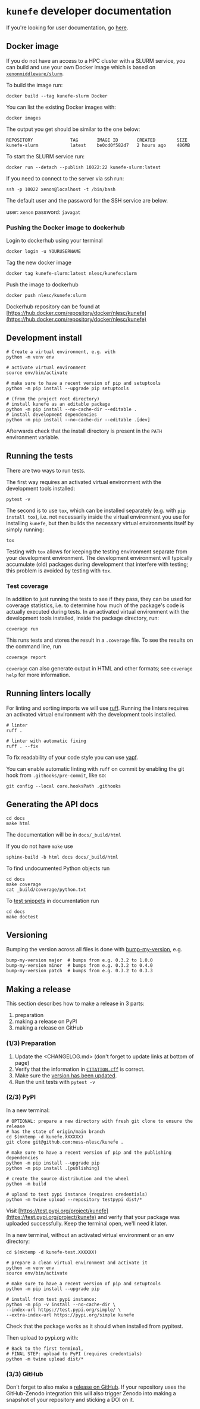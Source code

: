 # `kunefe` developer documentation

If you're looking for user documentation, go [here](README.md).

## Docker image

If you do not have an access to a HPC cluster with a SLURM service, you can build and use your own Docker image which is based on [`xenonmiddleware/slurm`](https://hub.docker.com/r/xenonmiddleware/slurm/).

To build the image run:

```shell
docker build --tag kunefe-slurm Docker
```

You can list the existing Docker images with:

```shell
docker images
```

The output you get should be similar to the one below:

```
REPOSITORY              TAG       IMAGE ID       CREATED        SIZE
kunefe-slurm            latest    be0cd0f582d7   2 hours ago    486MB
```

To start the SLURM service run:

```shell
docker run --detach --publish 10022:22 kunefe-slurm:latest
```

If you need to connect to the server via ssh run:

```shell
ssh -p 10022 xenon@localhost -t /bin/bash
```

The default user and the password for the SSH service are below.

user: `xenon`
password: `javagat`


### Pushing the Docker image to dockerhub


Login to dockerhub using your terminal

```shell
docker login -u YOURUSERNAME
```

Tag the new docker image

```shell
docker tag kunefe-slurm:latest nlesc/kunefe:slurm

```

Push the image to dockerhub

```shell
docker push nlesc/kunefe:slurm
```

Dockerhub repository can be found at [https://hub.docker.com/repository/docker/nlesc/kunefe](https://hub.docker.com/repository/docker/nlesc/kunefe)

## Development install

```shell
# Create a virtual environment, e.g. with
python -m venv env

# activate virtual environment
source env/bin/activate

# make sure to have a recent version of pip and setuptools
python -m pip install --upgrade pip setuptools

# (from the project root directory)
# install kunefe as an editable package
python -m pip install --no-cache-dir --editable .
# install development dependencies
python -m pip install --no-cache-dir --editable .[dev]
```

Afterwards check that the install directory is present in the `PATH` environment variable.

## Running the tests

There are two ways to run tests.

The first way requires an activated virtual environment with the development tools installed:

```shell
pytest -v
```

The second is to use `tox`, which can be installed separately (e.g. with `pip install tox`), i.e. not necessarily inside the virtual environment you use for installing `kunefe`, but then builds the necessary virtual environments itself by simply running:

```shell
tox
```

Testing with `tox` allows for keeping the testing environment separate from your development environment.
The development environment will typically accumulate (old) packages during development that interfere with testing; this problem is avoided by testing with `tox`.

### Test coverage

In addition to just running the tests to see if they pass, they can be used for coverage statistics, i.e. to determine how much of the package's code is actually executed during tests.
In an activated virtual environment with the development tools installed, inside the package directory, run:

```shell
coverage run
```

This runs tests and stores the result in a `.coverage` file.
To see the results on the command line, run

```shell
coverage report
```

`coverage` can also generate output in HTML and other formats; see `coverage help` for more information.

## Running linters locally

For linting and sorting imports we will use [ruff](https://beta.ruff.rs/docs/). Running the linters requires an
activated virtual environment with the development tools installed.

```shell
# linter
ruff .

# linter with automatic fixing
ruff . --fix
```

To fix readability of your code style you can use [yapf](https://github.com/google/yapf).

You can enable automatic linting with `ruff` on commit by enabling the git hook from `.githooks/pre-commit`, like so:

```shell
git config --local core.hooksPath .githooks
```

## Generating the API docs

```shell
cd docs
make html
```

The documentation will be in `docs/_build/html`

If you do not have `make` use

```shell
sphinx-build -b html docs docs/_build/html
```

To find undocumented Python objects run

```shell
cd docs
make coverage
cat _build/coverage/python.txt
```

To [test snippets](https://www.sphinx-doc.org/en/master/usage/extensions/doctest.html) in documentation run

```shell
cd docs
make doctest
```

## Versioning

Bumping the version across all files is done with [bump-my-version](https://github.com/callowayproject/bump-my-version), e.g.

```shell
bump-my-version major  # bumps from e.g. 0.3.2 to 1.0.0
bump-my-version minor  # bumps from e.g. 0.3.2 to 0.4.0
bump-my-version patch  # bumps from e.g. 0.3.2 to 0.3.3
```

## Making a release

This section describes how to make a release in 3 parts:

1. preparation
1. making a release on PyPI
1. making a release on GitHub

### (1/3) Preparation

1. Update the <CHANGELOG.md> (don't forget to update links at bottom of page)
2. Verify that the information in [`CITATION.cff`](CITATION.cff) is correct.
3. Make sure the [version has been updated](#versioning).
4. Run the unit tests with `pytest -v`

### (2/3) PyPI

In a new terminal:

```shell
# OPTIONAL: prepare a new directory with fresh git clone to ensure the release
# has the state of origin/main branch
cd $(mktemp -d kunefe.XXXXXX)
git clone git@github.com:mess-nlesc/kunefe .

# make sure to have a recent version of pip and the publishing dependencies
python -m pip install --upgrade pip
python -m pip install .[publishing]

# create the source distribution and the wheel
python -m build

# upload to test pypi instance (requires credentials)
python -m twine upload --repository testpypi dist/*
```

Visit
[https://test.pypi.org/project/kunefe](https://test.pypi.org/project/kunefe)
and verify that your package was uploaded successfully. Keep the terminal open, we'll need it later.

In a new terminal, without an activated virtual environment or an env directory:

```shell
cd $(mktemp -d kunefe-test.XXXXXX)

# prepare a clean virtual environment and activate it
python -m venv env
source env/bin/activate

# make sure to have a recent version of pip and setuptools
python -m pip install --upgrade pip

# install from test pypi instance:
python -m pip -v install --no-cache-dir \
--index-url https://test.pypi.org/simple/ \
--extra-index-url https://pypi.org/simple kunefe
```

Check that the package works as it should when installed from pypitest.

Then upload to pypi.org with:

```shell
# Back to the first terminal,
# FINAL STEP: upload to PyPI (requires credentials)
python -m twine upload dist/*
```

### (3/3) GitHub

Don't forget to also make a [release on GitHub](https://github.com/mess-nlesc/kunefe/releases/new). If your repository uses the GitHub-Zenodo integration this will also trigger Zenodo into making a snapshot of your repository and sticking a DOI on it.
